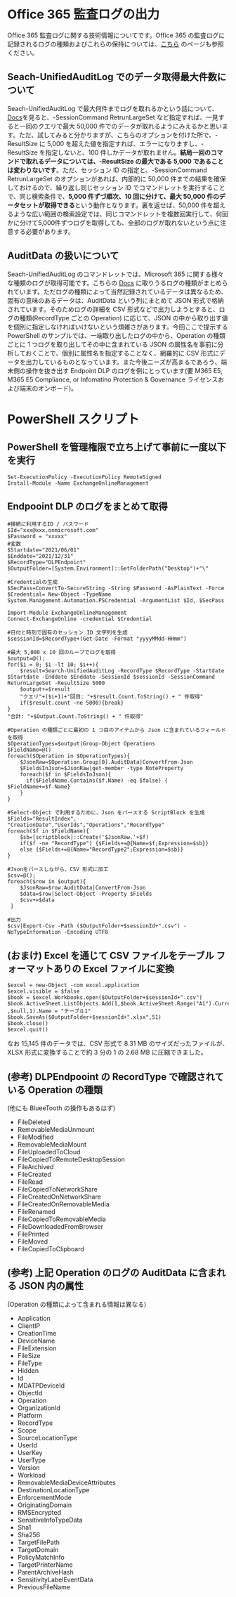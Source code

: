 # Office 365 監査ログの出力
Office 365 監査ログに関する技術情報についてです。Office 365 の監査ログに記録されるログの種類およびこれらの保持については、[こちら](https://github.com/YoshihiroIchinose/Office365Audit/blob/main/RecordTypes.md) のページも参照ください。

## Seach-UnifiedAuditLog でのデータ取得最大件数について  
Seach-UnifiedAuditLog で最大何件までログを取れるかという話について、[Docs](https://docs.microsoft.com/ja-jp/powershell/module/exchange/search-unifiedauditlog?view=exchange-ps)を見ると、-SessionCommand RetrunLargeSet など指定すれば、一見すると一回のクエリで最大 50,000 件でのデータが取れるようにみえるかと思います。ただ、試してみると分かりますが、こちらのオプションを付けた所で、-ResultSize に 5,000 を超えた値を指定すれば、エラーになりますし、-ResultSize を指定しないと、100 件しかデータが取れません。**結局一回のコマンドで取れるデータについては、-ResultSize の最大である 5,000 であることは変わりないです**。ただ、セッション ID の指定と、-SessionCommand RetrunLargeSet のオプションがあれば、内部的に 50,000 件までの結果を確保しておけるので、繰り返し同じセッション ID でコマンドレットを実行することで、同じ検索条件で、**5,000 件ずづ順次、10 回に分けて、最大 50,000 件のデータセットが取得できる**という動作となります。裏を返せば、50,000 件を超えるような広い範囲の検索設定では、同じコマンドレットを複数回実行して、何回かに分けて5,000件ずつログを取得しても、全部のログが取れないという点に注意する必要があります。

## AuditData の扱いについて
Seach-UnifiedAuditLog のコマンドレットでは、Microsoft 365 に関する様々な種類のログが取得可能です。こちらの [Docs](https://docs.microsoft.com/ja-jp/office/office-365-management-api/office-365-management-activity-api-schema#auditlogrecordtype) に取りうるログの種類がまとめられています。ただログの種類によって当然記録されているデータは異なるため、固有の意味のあるデータは、AuditData という列にまとめて JSON 形式で格納されています。そのためログの詳細を CSV 形式などで出力しようとすると、ログの種類(RecordType ごとの Operation) に応じて、JSON の中から取り出す値を個別に指定しなければいけないという煩雑さがあります。今回ここで提示する PowerShell のサンプルでは、一端取り出したログの中から、Operation の種類ごとに 1 つログを取り出してその中に含まれている JSON の属性名を事前に分析しておくことで、個別に属性名を指定することなく、網羅的に CSV 形式にデータを出力しているものとなっています。また今後ニーズが高まるであろう、端末側の操作を抜き出す Endpoint DLP のログを例にとっています(要 M365 E5, M365 E5 Compliance, or Infomatino Protection & Governance ライセンスおよび端末のオンボード)。

# PowerShell スクリプト
## PowerShell を管理権限で立ち上げて事前に一度以下を実行
```
Set-ExecutionPolicy -ExecutionPolicy RemoteSigned
Install-Module -Name ExchangeOnlineManagement
```
## Endpooint DLP のログをまとめて取得
```
#接続に利用するID / パスワード
$Id="xxx@xxx.onmicrosoft.com"
$Password = "xxxxx"
#変数
$Startdate="2021/06/01"
$Enddate="2021/12/31"
$RecordType="DLPEndpoint"
$OutputFolder=[System.Environment]::GetFolderPath("Desktop")+"\"

#Credentialの生成
$SecPass=ConvertTo-SecureString -String $Password -AsPlainText -Force
$Credential= New-Object -TypeName System.Management.Automation.PSCredential -ArgumentList $Id, $SecPass

Import-Module ExchangeOnlineManagement
Connect-ExchangeOnline -credential $Credential

#日付と時刻で固有のセッション ID 文字列を生成
$sessionId=$RecordType+(Get-Date -Format "yyyyMMdd-HHmm")

#最大 5,000 x 10 回のループでログを取得
$output=@();
for($i = 0; $i -lt 10; $i++){
    $result=Search-UnifiedAuditLog -RecordType $RecordType -Startdate $Startdate -Enddate $Enddate -SessionId $sessionId -SessionCommand ReturnLargeSet -ResultSize 5000
    $output+=$result
    "クエリ"+($i+1)+"回目: "+$result.Count.ToString() + " 件取得"
    if($result.count -ne 5000){break}
}
"合計: "+$Output.Count.ToString() + " 件取得"
    
#Operation の種類ごとに最初の 1 つ目のアイテムから Json に含まれているフィールドを取得
$OperationTypes=$output|Group-Object Operations
$FieldName=@()
foreach($Operation in $OperationTypes){
    $JsonRaw=$Operation.Group[0].AuditData|ConvertFrom-Json
    $FieldsInJson=$JsonRaw|get-member -type NoteProperty
    foreach($f in $FieldsInJson){
      if($FieldName.Contains($f.Name) -eq $false) { $FieldName+=$f.Name}
    }
}

#Select-Object で利用するために、Json をパースする ScriptBlock を生成
$Fields="ResultIndex", "CreationDate","UserIds","Operations","RecordType"
foreach($f in $FieldName){
    $sb=[scriptblock]::Create('$JsonRaw.'+$f)
    if($f -ne "RecordType") {$Fields+=@{Name=$f;Expression=$sb}}
    else {$Fields+=@{Name="RecordType2";Expression=$sb}}
}

#Jsonをパースしながら、CSV 形式に加工
$csv=@();
foreach($row in $output){
    $JsonRaw=$row.AuditData|ConvertFrom-Json
    $data=$row|Select-Object -Property $Fields
    $csv+=$data
 }

#出力
$csv|Export-Csv -Path ($OutputFolder+$sessionId+".csv") -NoTypeInformation -Encoding UTF8

```
## (おまけ) Excel を通じて CSV ファイルをテーブル フォーマットありの Excel ファイルに変換
```
$excel = new-Object -com excel.application
$excel.visible = $false
$book = $excel.Workbooks.open($OutputFolder+$sessionId+".csv")
$book.ActiveSheet.ListObjects.Add(1,$book.ActiveSheet.Range("A1").CurrentRegion ,$null,1).Name = "テーブル1"
$book.SaveAs($OutputFolder+$sessionId+".xlsx",51)
$book.close()
$excel.quit()

```
なお 15,145 件のデータでは、CSV 形式で 8.31 MB のサイズだったファイルが、XLSX 形式に変換することで約 3 分の 1 の 2.68 MB に圧縮できました。

## (参考) DLPEndpooint の RecordType で確認されている Operation の種類
(他にも BlueeTooth の操作もあるはず)
- FileDeleted  
- RemovableMediaUnmount  
- FileModified  
- RemovableMediaMount  
- FileUploadedToCloud  
- FileCopiedToRemoteDesktopSession  
- FileArchived  
- FileCreated  
- FileRead  
- FileCopiedToNetworkShare  
- FileCreatedOnNetworkShare  
- FileCreatedOnRemovableMedia  
- FileRenamed  
- FileCopiedToRemovableMedia  
- FileDownloadedFromBrowser  
- FilePrinted  
- FileMoved  
- FileCopiedToClipboard  

## (参考) 上記 Operation のログの AuditData に含まれる JSON 内の属性
(Operation の種類によって含まれる情報は異なる)
- Application  
- ClientIP  
- CreationTime  
- DeviceName  
- FileExtension  
- FileSize  
- FileType  
- Hidden  
- Id  
- MDATPDeviceId  
- ObjectId  
- Operation  
- OrganizationId  
- Platform  
- RecordType  
- Scope  
- SourceLocationType  
- UserId  
- UserKey  
- UserType  
- Version  
- Workload  
- RemovableMediaDeviceAttributes  
- DestinationLocationType  
- EnforcementMode  
- OriginatingDomain  
- RMSEncrypted  
- SensitiveInfoTypeData  
- Sha1  
- Sha256  
- TargetFilePath  
- TargetDomain  
- PolicyMatchInfo  
- TargetPrinterName  
- ParentArchiveHash  
- SensitivityLabelEventData  
- PreviousFileName  
